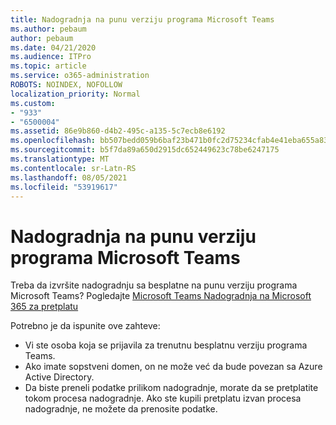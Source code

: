 ```yaml
---
title: Nadogradnja na punu verziju programa Microsoft Teams
ms.author: pebaum
author: pebaum
ms.date: 04/21/2020
ms.audience: ITPro
ms.topic: article
ms.service: o365-administration
ROBOTS: NOINDEX, NOFOLLOW
localization_priority: Normal
ms.custom:
- "933"
- "6500004"
ms.assetid: 86e9b860-d4b2-495c-a135-5c7ecb8e6192
ms.openlocfilehash: bb507bedd059b6baf23b471b0fc2d75234cfab4e41eba655a83a645c65669680
ms.sourcegitcommit: b5f7da89a650d2915dc652449623c78be6247175
ms.translationtype: MT
ms.contentlocale: sr-Latn-RS
ms.lasthandoff: 08/05/2021
ms.locfileid: "53919617"
---
```

# <a name="upgrade-to-the-full-version-of-microsoft-teams"></a>Nadogradnja na punu verziju programa Microsoft Teams

Treba da izvršite nadogradnju sa besplatne na punu verziju programa Microsoft Teams? Pogledajte [Microsoft Teams Nadogradnja na Microsoft 365 za pretplatu](https://docs.microsoft.com/microsoftteams/upgrade-freemium)

Potrebno je da ispunite ove zahteve:

- Vi ste osoba koja se prijavila za trenutnu besplatnu verziju programa Teams.
- Ako imate sopstveni domen, on ne može već da bude povezan sa Azure Active Directory.
- Da biste preneli podatke prilikom nadogradnje, morate da se pretplatite tokom procesa nadogradnje. Ako ste kupili pretplatu izvan procesa nadogradnje, ne možete da prenosite podatke.
